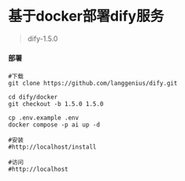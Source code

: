 # 基于docker部署dify服务
> dify-1.5.0

#### 部署
```shell
#下载
git clone https://github.com/langgenius/dify.git

cd dify/docker
git checkout -b 1.5.0 1.5.0

cp .env.example .env
docker compose -p ai up -d

#安装
#http://localhost/install

#访问
#http://localhost

```
